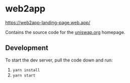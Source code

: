 # web2app

https://web2app-landing-page.web.app/

Contains the source code for the [uniswap.org](https://uniswap.org) homepage.

## Development

To start the dev server, pull the code down and run:

1. `yarn install`
1. `yarn start`
